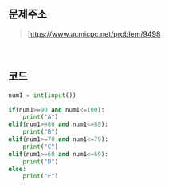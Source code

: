 ## 문제주소

> https://www.acmicpc.net/problem/9498

</br>

## 코드

```py
num1 = int(input())

if(num1>=90 and num1<=100):
    print("A")
elif(num1>=80 and num1<=89):
    print("B")
elif(num1>=70 and num1<=79):
    print("C")
elif(num1>=60 and num1<=69):
    print("D")
else:
    print("F")
```
